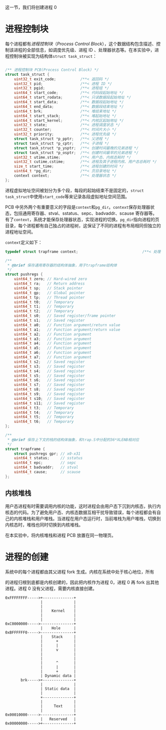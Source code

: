 这一节，我们将创建进程 0

# 进程控制块

每个进程都有*进程控制块*（*Process Control Block*），这个数据结构包含描述、控制该进程的全部信息，如调度优先级、进程 ID 、处理器状态等。在本实验中，进程控制块被实现为结构体`struct task_struct`：

```c

/** 进程控制块 PCB(Process Control Block) */
struct task_struct {
    uint32_t exit_code;           /**< 返回码 */
    uint32_t pid;                 /**< 进程 ID */
    uint32_t pgid;                /**< 进程组 */
	uint64_t start_code;          /**< 代码段起始地址 */
    uint64_t start_rodata;        /**< 只读数据段起始地址 */
    uint64_t start_data;          /**< 数据段起始地址 */
    uint64_t end_data;            /**< 数据段结束地址 */
    uint64_t brk;                 /**< 堆结束地址 */
    uint64_t start_stack;         /**< 堆起始地址 */
    uint64_t start_kernel;        /**< 内核区起始地址 */
	uint32_t state;               /**< 进程调度状态 */
	uint32_t counter;             /**< 时间片大小 */
	uint32_t priority;            /**< 进程优先级 */
	struct task_struct *p_pptr;   /**< 父进程 */
    struct task_struct *p_cptr;   /**< 子进程 */
    struct task_struct *p_ysptr;  /**< 创建时间最晚的兄弟进程 */
    struct task_struct *p_osptr;  /**< 创建时间最早的兄弟进程 */
	uint32_t utime,stime;         /**< 用户态、内核态耗时 */
    uint32_t cutime,cstime;       /**< 进程及其子进程内核、用户态总耗时 */
    size_t start_time;            /**< 进程创建的时间 */
    uint64_t *pg_dir;             /**< 页目录地址 */
    context context;              /**< 处理器状态 */
};
```

进程虚拟地址空间被划分为多个段，每段的起始结束不是固定的，`struct task_struct`中使用`start_code`等来记录各段虚拟地址空间范围。

PCB 中另外两个有重要意义的字段是`context`和`pg_dir`。`context`保存处理器状态，包括通用寄存器、stval、sstatus、sepc、badvaddr、scause 寄存器等。有了`context`，系统才能保存处理器状态，实现进程的切换。`pg_dir`指向进程的页目录，每个进程都有自己独占的进程树，这保证了不同的进程有布局相同但独立的进程地址空间。

`context`定义如下：

```c
typedef struct trapframe context;                             /**< 处理器上下文 */

/**
 * @brief 保存通用寄存器的结构体抽象，用于trapframe结构体
 */
struct pushregs {
	uint64_t zero; // Hard-wired zero
	uint64_t ra;   // Return address
	uint64_t sp;   // Stack pointer
	uint64_t gp;   // Global pointer
	uint64_t tp;   // Thread pointer
	uint64_t t0;   // Temporary
	uint64_t t1;   // Temporary
	uint64_t t2;   // Temporary
	uint64_t s0;   // Saved register/frame pointer
	uint64_t s1;   // Saved register
	uint64_t a0;   // Function argument/return value
	uint64_t a1;   // Function argument/return value
	uint64_t a2;   // Function argument
	uint64_t a3;   // Function argument
	uint64_t a4;   // Function argument
	uint64_t a5;   // Function argument
	uint64_t a6;   // Function argument
	uint64_t a7;   // Function argument
	uint64_t s2;   // Saved register
	uint64_t s3;   // Saved register
	uint64_t s4;   // Saved register
	uint64_t s5;   // Saved register
	uint64_t s6;   // Saved register
	uint64_t s7;   // Saved register
	uint64_t s8;   // Saved register
	uint64_t s9;   // Saved register
	uint64_t s10;  // Saved register
	uint64_t s11;  // Saved register
	uint64_t t3;   // Temporary
	uint64_t t4;   // Temporary
	uint64_t t5;   // Temporary
	uint64_t t6;   // Temporary
};

/**
 * @brief 保存上下文的栈的结构体抽象，和trap.S中分配的36*XLENB相对应
 */
struct trapframe {
	struct pushregs gpr; // x0-x31
	uint64_t status;     // sstatus
	uint64_t epc;        // sepc
	uint64_t badvaddr;   // stval
	uint64_t cause;      // scause
};
```

## 内核堆栈

用户态进程有时需要调用内核的功能，这时进程会由用户态下沉到内核态，执行内核态的代码。为了避免用户态、内核态数据互相干扰导致错误，每个进程都会有自己的内核堆栈和用户堆栈。当进程在用户态运行时，当前堆栈为用户堆栈，切换到内核态时，堆栈也同时切换到内核堆栈。

在本实验中，将内核堆栈和进程 PCB 放置在同一物理页。



# 进程的创建

系统中的每个进程都由其父进程 fork 生成。内核在系统中处于核心地位，所有

的进程归根到底都是内核创建的，因此把内核作为进程 0，进程 0 再 fork 出其他进程。进程 0 没有父进程，需要内核直接创建。

```
0xFFFFFFFF----->+--------------+
                |              |
                |              |
                |    Kernel    |
                |              |
                |              |
0xC0000000----->---------------+
                |    Hole      |
0xBFFFFFF0----->---------------+
                |    Stack     |
                |      +       |
                |      |       |
                |      v       |
                |              |
                |              |
                |      ^       |
                |      |       |
                |      +       |
                | Dynamic data |
       brk----->+--------------+
                |              |
                | Static data  |
                |              |
                +--------------+
                |              |
                |     Text     |
                |              |
0x00010000----->---------------+
                |   Reserved   |
0x00000000----->+--------------+
```

